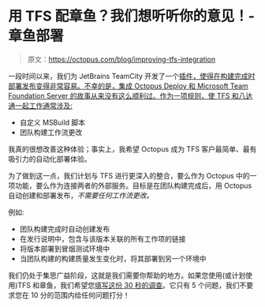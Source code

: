 # 用 TFS 配章鱼？我们想听听你的意见！-章鱼部署

> 原文：<https://octopus.com/blog/improving-tfs-integration>

一段时间以来，我们为 JetBrains TeamCity 开发了一个[插件，使得在构建完成时部署发布变得非常容易。不幸的是，集成 Octopus Deploy 和 Microsoft Team Foundation Server 的故事从来没有这么顺利过。作为一项规则，使 TFS 和八达通一起工作通常涉及:](http://docs.octopusdeploy.com/display/OD/TeamCity)

*   自定义 MSBuild 脚本
*   团队构建工作流更改

我真的很想改善这种体验；事实上，我希望 Octopus 成为 TFS 客户最简单、最有吸引力的自动化部署体验。

为了做到这一点，我们计划与 TFS 进行更深入的整合，要么作为 Octopus 中的一项功能，要么作为连接两者的外部服务。目标是在团队构建完成后，用 Octopus 自动创建和部署发布，*不需要任何工作流更改。*

例如:

*   团队构建完成时自动创建发布
*   在发行说明中，包含与该版本关联的所有工作项的链接
*   将版本部署到冒烟测试环境中
*   当团队构建的构建质量发生变化时，将其部署到另一个环境中

我们仍处于集思广益阶段，这就是我们需要你帮助的地方。如果您使用(或计划使用)TFS 和章鱼，我们希望您[填写这份 30 秒的调查](https://docs.google.com/forms/d/1Yl1ALfkXENxk6bkzxuUyZVCEsnKmIX_eYz_z8sdnalY/viewform)。它只有 5 个问题，我们不要求您在 10 分的范围内给任何问题打分！